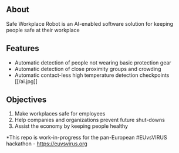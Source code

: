 ## About
Safe Workplace Robot is an AI-enabled software solution for keeping people safe at their workplace

## Features
- Automatic detection of people not wearing basic protection gear
- Automatic detection of close proximity groups and crowding
- Automatic contact-less high temperature detection checkpoints
[[/ai.jpg]]
## Objectives
1. Make workplaces safe for employees
2. Help companies and organizations prevent future shut-downs
3. Assist the economy by keeping people healthy


*This repo is work-in-progress for the pan-European #EUvsVIRUS hackathon - https://euvsvirus.org
